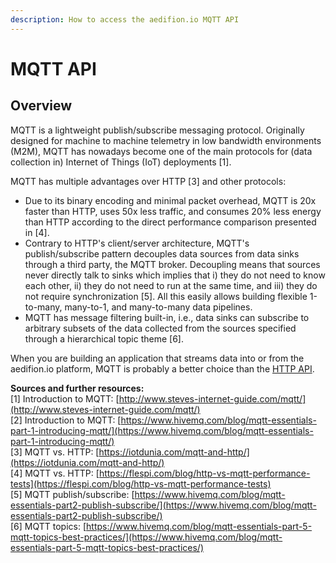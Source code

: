 ```yaml
---
description: How to access the aedifion.io MQTT API
---
```


# MQTT API

## Overview

MQTT is a lightweight publish/subscribe messaging protocol. Originally designed for machine to machine telemetry in low bandwidth environments \(M2M\), MQTT has nowadays become one of the main protocols for \(data collection in\) Internet of Things \(IoT\) deployments \[1\].

MQTT has multiple advantages over HTTP \[3\] and other protocols: 

* Due to its binary encoding and minimal packet overhead, MQTT is 20x faster than HTTP, uses 50x less traffic, and consumes 20% less energy than HTTP according to the direct performance comparison presented in \[4\]. 
* Contrary to HTTP's client/server architecture, MQTT's publish/subscribe pattern decouples data sources from data sinks through a third party, the MQTT broker. Decoupling means that sources never directly talk to sinks which implies that i\) they do not need to know each other, ii\) they do not need to run at the same time, and iii\) they do not require synchronization \[5\]. All this easily allows building flexible 1-to-many, many-to-1, and many-to-many data pipelines.
* MQTT has message filtering built-in, i.e., data sinks can subscribe to arbitrary subsets of the data collected from the sources specified through a hierarchical topic theme \[6\].

When you are building an application that streams data into or from the aedifion.io platform, MQTT is probably a better choice than the [HTTP API](../api-documentation/).

**Sources and further resources:**  
\[1\] Introduction to MQTT: [http://www.steves-internet-guide.com/mqtt/](http://www.steves-internet-guide.com/mqtt/)  
\[2\] Introduction to MQTT: [https://www.hivemq.com/blog/mqtt-essentials-part-1-introducing-mqtt/](https://www.hivemq.com/blog/mqtt-essentials-part-1-introducing-mqtt/)  
\[3\] MQTT vs. HTTP: [https://iotdunia.com/mqtt-and-http/](https://iotdunia.com/mqtt-and-http/)  
\[4\] MQTT vs. HTTP: [https://flespi.com/blog/http-vs-mqtt-performance-tests](https://flespi.com/blog/http-vs-mqtt-performance-tests)  
\[5\] MQTT publish/subscribe: [https://www.hivemq.com/blog/mqtt-essentials-part2-publish-subscribe/](https://www.hivemq.com/blog/mqtt-essentials-part2-publish-subscribe/)  
\[6\] MQTT topics: [https://www.hivemq.com/blog/mqtt-essentials-part-5-mqtt-topics-best-practices/](https://www.hivemq.com/blog/mqtt-essentials-part-5-mqtt-topics-best-practices/)

